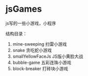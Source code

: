 # jsGames
js写的一些小游戏，小程序

结构目录：
1. mine-sweeping      扫雷小游戏
2. snake              贪吃蛇小游戏
3. smallYellowFaceJs  JS版小黄脸大战
4. bubble-game        五彩连珠小游戏
5. block-breaker      打砖块小游戏